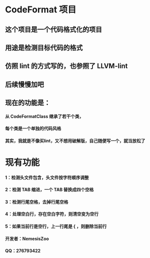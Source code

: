 # CodeFormat 项目

## 这个项目是一个代码格式化的项目
## 用途是检测目标代码的格式
## 仿照 lint 的方式写的，也参照了 LLVM-lint
## 后续慢慢加吧

## 现在的功能是：
#### 从 CodeFormatClass 继承了若干个类，
#### 每个类是一个单独的代码风格 

#### 其实，我就是不像买lint，又不想用破解版，自己随便写一个，就当放松了

# 现有功能
#### 1：检测头文件包含，头文件按字符顺序调整
#### 2：检测 TAB 缩进，一个 TAB 替换成四个空格
#### 3：检测行尾空格，去掉行尾空格
#### 4：处理空白行，存在空白字符，则清空变为空行
#### 5：如果当前行是空行，上一行尾是 { ，则删除当前行

#### 开发者：NemesisZoo
#### QQ：276793422


